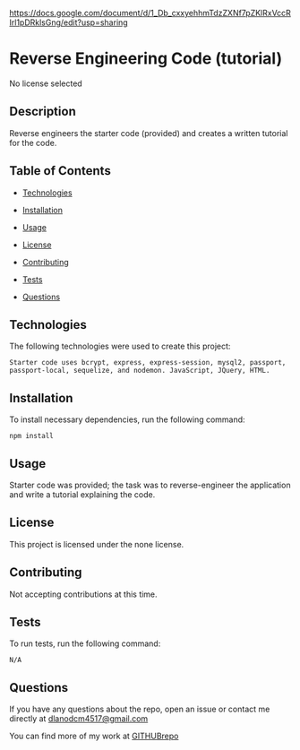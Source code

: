 https://docs.google.com/document/d/1_Db_cxxyehhmTdzZXNf7pZKlRxVccRIrl1pDRklsGng/edit?usp=sharing

# Reverse Engineering Code (tutorial)
No license selected

## Description

Reverse engineers the starter code (provided) and creates a written tutorial for the code.

## Table of Contents

* [Technologies](#technologies)

* [Installation](#installation)

* [Usage](#usage)

* [License](#license)

* [Contributing](#contributing)

* [Tests](#tests)

* [Questions](#questions)


## Technologies

The following technologies were used to create this project:

```
Starter code uses bcrypt, express, express-session, mysql2, passport, passport-local, sequelize, and nodemon. JavaScript, JQuery, HTML.
```

## Installation

To install necessary dependencies, run the following command:

```
npm install
```

## Usage

Starter code was provided; the task was to reverse-engineer the application and write a tutorial explaining the code.

## License

This project is licensed under the none license.

## Contributing

Not accepting contributions at this time.

## Tests

To run tests, run the following command:

```
N/A
```

## Questions

If you have any questions about the repo, open an issue or contact me directly at dlanodcm4517@gmail.com

You can find more of my work at [GITHUBrepo](https://github.com/lisamcgautier)
